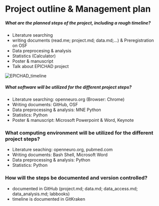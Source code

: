 # Project outline & Management plan

##### What are the planned steps of the project, including a rough timeline?
- Literature searching 
- writing documents (read.me; project.md; data.md;...) & Preregistration on OSF
- Data preprocesing & analysis
- Statistics (Calculator)
- Poster & manuscript
- Talk about EPICHAD project

![EPICHAD_timeline](https://user-images.githubusercontent.com/83064474/125691568-4f635584-839b-462d-86a4-d690c8bd907c.png)


##### What software will be utilized for the different project steps?
- Literature searching: openneuro.org (Browser: Chrome)
- Writing documents: GitHub, OSF
- Data preprocessing & analysis: MNE Python
- Statistics: Python
- Poster & manuscript: Microsoft Powerpoint & Word, Keynote

### What computing environment will be utilized for the different project steps?
- Literature seaching: openneuro.org, pubmed.com
- Writing documents: Bash Shell, Microsoft Word
- Data preprocessing & analysis: Python
- Statistics: Python

### How will the steps be documented and version controlled?
- documented in GitHub (project.md; data.md; data_access.md; data_analysis.md; labbooks)
- timeline is documented in GitKraken 

